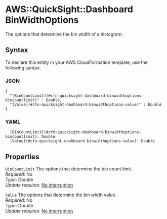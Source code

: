 # AWS::QuickSight::Dashboard BinWidthOptions<a name="aws-properties-quicksight-dashboard-binwidthoptions"></a>

The options that determine the bin width of a histogram\.

## Syntax<a name="aws-properties-quicksight-dashboard-binwidthoptions-syntax"></a>

To declare this entity in your AWS CloudFormation template, use the following syntax:

### JSON<a name="aws-properties-quicksight-dashboard-binwidthoptions-syntax.json"></a>

```
{
  "[BinCountLimit](#cfn-quicksight-dashboard-binwidthoptions-bincountlimit)" : Double,
  "[Value](#cfn-quicksight-dashboard-binwidthoptions-value)" : Double
}
```

### YAML<a name="aws-properties-quicksight-dashboard-binwidthoptions-syntax.yaml"></a>

```
  [BinCountLimit](#cfn-quicksight-dashboard-binwidthoptions-bincountlimit): Double
  [Value](#cfn-quicksight-dashboard-binwidthoptions-value): Double
```

## Properties<a name="aws-properties-quicksight-dashboard-binwidthoptions-properties"></a>

`BinCountLimit`  <a name="cfn-quicksight-dashboard-binwidthoptions-bincountlimit"></a>
The options that determine the bin count limit\.  
*Required*: No  
*Type*: Double  
*Update requires*: [No interruption](https://docs.aws.amazon.com/AWSCloudFormation/latest/UserGuide/using-cfn-updating-stacks-update-behaviors.html#update-no-interrupt)

`Value`  <a name="cfn-quicksight-dashboard-binwidthoptions-value"></a>
The options that determine the bin width value\.  
*Required*: No  
*Type*: Double  
*Update requires*: [No interruption](https://docs.aws.amazon.com/AWSCloudFormation/latest/UserGuide/using-cfn-updating-stacks-update-behaviors.html#update-no-interrupt)